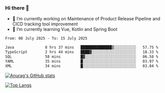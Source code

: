 ### Hi there 👋

- 🔭 I’m currently working on Maintenance of Product Release Pipeline and CICD tracking tool improvement
- 🌱 I’m currently learning Vue, Kotlin and Spring Boot

<!--START_SECTION:waka-->

```txt
From: 08 July 2025 - To: 15 July 2025

Java              8 hrs 37 mins   ██████████████▒░░░░░░░░░░   57.75 %
TypeScript        2 hrs 44 mins   ████▓░░░░░░░░░░░░░░░░░░░░   18.33 %
SQL               58 mins         █▓░░░░░░░░░░░░░░░░░░░░░░░   06.58 %
YAML              35 mins         █░░░░░░░░░░░░░░░░░░░░░░░░   03.97 %
XML               34 mins         █░░░░░░░░░░░░░░░░░░░░░░░░   03.84 %
```

<!--END_SECTION:waka-->

[![Anurag's GitHub stats](https://github-readme-stats.vercel.app/api?username=yunhao981&show_icons=true&theme=solarized-dark)](https://github.com/anuraghazra/github-readme-stats)

[![Top Langs](https://github-readme-stats.vercel.app/api/top-langs/?username=yunhao981&theme=solarized-dark&layout=compact)](https://github.com/anuraghazra/github-readme-stats)

<!--
**yunhao981/yunhao981** is a ✨ _special_ ✨ repository because its `README.md` (this file) appears on your GitHub profile.

Here are some ideas to get you started:

- 🔭 I’m currently working on Maintenance of Release Pipeline and CICD tracking tool improvement
- 🌱 I’m currently learning Vue, Kotlin and Spring Boot
- 👯 I’m looking to collaborate on ...
- 🤔 I’m looking for help with ...
- 💬 Ask me about ...
- 📫 How to reach me: ...
- 😄 Pronouns: ...
- ⚡ Fun fact: ...
-->


